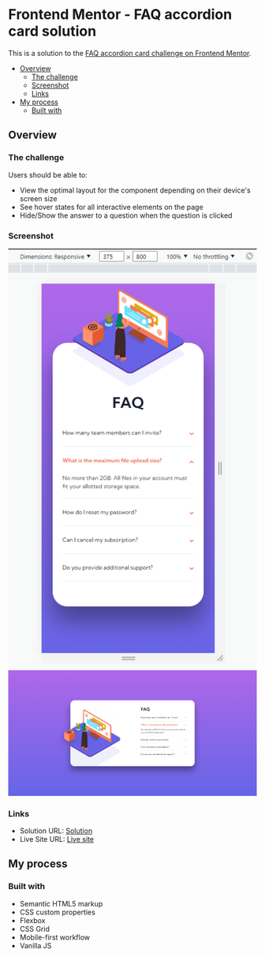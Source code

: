 # Frontend Mentor - FAQ accordion card solution

This is a solution to the [FAQ accordion card challenge on Frontend Mentor](https://www.frontendmentor.io/challenges/faq-accordion-card-XlyjD0Oam).

- [Overview](#overview)
  - [The challenge](#the-challenge)
  - [Screenshot](#screenshot)
  - [Links](#links)
- [My process](#my-process)
  - [Built with](#built-with)

## Overview

### The challenge

Users should be able to:

- View the optimal layout for the component depending on their device's screen size
- See hover states for all interactive elements on the page
- Hide/Show the answer to a question when the question is clicked

### Screenshot

![](./images/mobile.png)
![](./images/desktop.png)


### Links

- Solution URL: [Solution](https://www.frontendmentor.io/solutions/faq-accordion-card-with-basic-htmlcssjs-dMPREN5ZWV)
- Live Site URL: [Live site](https://ak-faq-accordion-card.netlify.app/)

## My process


### Built with

- Semantic HTML5 markup
- CSS custom properties
- Flexbox
- CSS Grid
- Mobile-first workflow
- Vanilla JS
